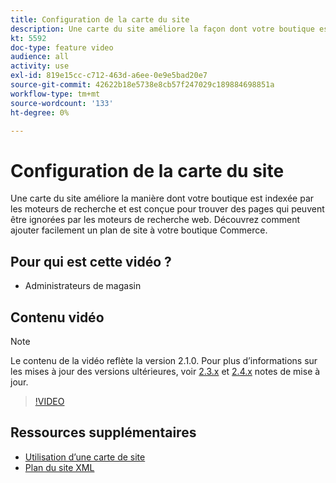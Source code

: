 ```yaml
---
title: Configuration de la carte du site
description: Une carte du site améliore la façon dont votre boutique est indexée par les moteurs de recherche. Découvrez comment configurer une carte de site pour votre [!DNL Commerce] stockez dans Admin.
kt: 5592
doc-type: feature video
audience: all
activity: use
exl-id: 819e15cc-c712-463d-a6ee-0e9e5bad20e7
source-git-commit: 42622b18e5738e8cb57f247029c189884698851a
workflow-type: tm+mt
source-wordcount: '133'
ht-degree: 0%

---
```


# Configuration de la carte du site

Une carte du site améliore la manière dont votre boutique est indexée par les moteurs de recherche et est conçue pour trouver des pages qui peuvent être ignorées par les moteurs de recherche web. Découvrez comment ajouter facilement un plan de site à votre boutique Commerce.

## Pour qui est cette vidéo ?

- Administrateurs de magasin

## Contenu vidéo

>[!NOTE]
>
>Le contenu de la vidéo reflète la version 2.1.0. Pour plus d’informations sur les mises à jour des versions ultérieures, voir [2.3.x](https://devdocs.magento.com/guides/v2.3/release-notes/bk-release-notes.html) et [2.4.x](https://devdocs.magento.com/guides/v2.4/release-notes/bk-release-notes.html) notes de mise à jour.

>[!VIDEO](https://video.tv.adobe.com/v/35748?quality=12&learn=on)

## Ressources supplémentaires

- [Utilisation d’une carte de site](https://docs.magento.com/user-guide/marketing/sitemap-xml.html)
- [Plan du site XML](https://docs.magento.com/user-guide/configuration/catalog/xml-sitemap.html)
